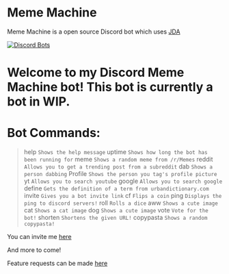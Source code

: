 # Meme Machine

Meme Machine is a open source Discord bot which uses [JDA](https://github.com/DV8FromTheWorld/JDA)

[![Discord Bots](https://discordbots.org/api/widget/445800505315426315.svg)](https://discordbots.org/bot/445800505315426315)

Welcome to my Discord Meme Machine bot! This bot is currently a bot in WIP.
===========================================================================

Bot Commands:
=============

>help `Shows the help message`
>uptime `Shows how long the bot has been running for`
>meme `Shows a random meme from /r/Memes`
>reddit `Allows you to get a trending post from a subreddit`
>dab `Shows a person dabbing`
>Profile `Shows the person you tag's profile picture`
>yt `Allows you to search youtube`
>google `Allows you to search google`
>define `Gets the definition of a term from urbandictionary.com`
>invite `Gives you a bot invite link`
>cf `Flips a coin`
>ping `Displays the ping to discord servers!`
>roll `Rolls a dice`
>aww `Shows a cute image`
>cat `Shows a cat image`
>dog `Shows a cute image`
>vote `Vote for the bot!`
>shorten `Shortens the given URL!`
>copypasta `Shows a random copypasta!`

You can invite me [here](https://discordapp.com/oauth2/authorize?client_id=445800505315426315&permissions=8&scope=bot)

And more to come!

Feature requests can be made [here](https://github.com/MemeMachineBot/MemeMachine/issues)
